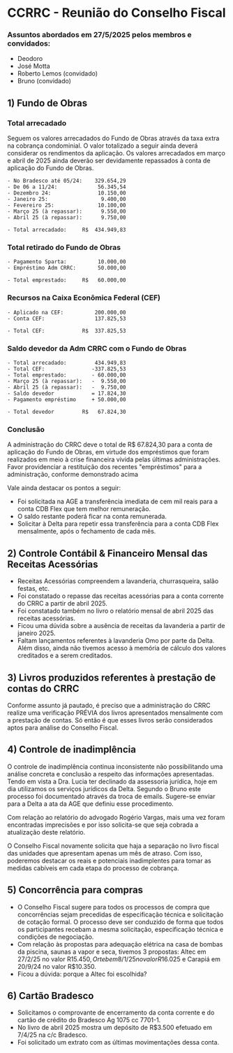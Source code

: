 # CCRRC - Reunião do Conselho Fiscal

### Assuntos abordados em 27/5/2025 pelos membros e convidados:

- Deodoro
- José Motta
- Roberto Lemos (convidado)
- Bruno (convidado)

 ## 1) Fundo de Obras

### Total arrecadado

Seguem os valores arrecadados do Fundo de Obras através da taxa extra na cobrança condominial. O valor totalizado a seguir ainda deverá considerar os rendimentos da aplicação. Os valores arrecadados em março e abril de 2025  ainda deverão ser devidamente repassados à conta de aplicação do Fundo de Obras.

```
- No Bradesco até 05/24:    329.654,29
- De 06 a 11/24:             56.345,54
- Dezembro 24:               10.150,00
- Janeiro 25:                 9.400,00
- Fevereiro 25:              10.100,00
- Março 25 (à repassar):      9.550,00
- Abril 25 (à repassar):      9.750,00

- Total arrecadado:     R$  434.949,83
```

### Total retirado do Fundo de Obras
```
- Pagamento Sparta:          10.000,00
- Empréstimo Adm CRRC:       50.000,00

- Total emprestado:     R$   60.000,00
```
### Recursos na Caixa Econômica Federal (CEF)
```
- Aplicado na CEF:          200.000,00
- Conta CEF:                137.825,53

- Total CEF:            R$  337.825,53
```
### Saldo devedor da Adm CRRC com o Fundo de Obras
```
- Total arrecadado:         434.949,83
- Total CEF:               -337.825,53
- Total emprestado:        - 60.000,00
- Março 25 (à repassar):   -  9.550,00
- Abril 25 (à repassar):   -  9.750,00
- Saldo devedor            = 17.824,30
- Pagamento empréstimo     + 50.000,00

- Total devedor         R$   67.824,30
```

### Conclusão

A administração do CRRC deve o total de R$ 67.824,30 para a conta de aplicação do Fundo de Obras, em virtude dos empréstimos que foram realizados em meio à crise financeira vivida pelas últimas administrações. Favor providenciar a restituição dos recentes "empréstimos" para a administração, conforme demonstrado acima

Vale ainda destacar os pontos a seguir:

 - Foi solicitada na AGE a transferência imediata de cem mil reais para a conta CDB Flex que tem melhor remuneração.
 - O saldo restante poderá ficar na conta remunerada.
 - Solicitar à Delta para repetir essa transferência para a conta CDB Flex mensalmente, após o fechamento de cada mês.
 
 ## 2) Controle Contábil & Financeiro Mensal das Receitas Acessórias

 - Receitas Acessórias compreendem a lavanderia, churrasqueira, salão festas, etc.
 - Foi constatado o repasse das receitas acessórias para a conta corrente do CRRC a partir de abril 2025.
 - Foi constatado também no livro o relatório mensal de abril 2025 das receitas acessórias.
 - Ficou uma dúvida sobre a ausência de receitas da lavanderia a partir de janeiro 2025.
 - Faltam lançamentos referentes à lavanderia Omo por parte da Delta. Além disso, ainda não tivemos acesso à memória de cálculo dos valores creditados e a serem creditados.

 ## 3) Livros produzidos referentes à prestação de contas do CRRC

 Conforme assunto já pautado, é preciso que a administração do CRRC realize uma verificação PRÉVIA dos livros apresentados mensalmente com a prestação de contas. Só então é que esses livros serão considerados aptos para análise do Conselho Fiscal.

## 4) Controle de inadimplência

O controle de inadimplência continua inconsistente não possibilitando uma análise concreta e conclusão a respeito das informações apresentadas. Tendo em vista a Dra. Lucia ter declinado da assessoria jurídica, hoje em dia utilizamos os serviços jurídicos da Delta. Segundo o Bruno este processo foi documentado através da troca de emails. Sugere-se enviar para a Delta a ata da AGE que definiu esse procedimento.

Com relação ao relatório do advogado Rogério Vargas, mais uma vez foram encontradas imprecisões e por isso solicita-se que seja cobrada a atualização deste relatório.

O Conselho Fiscal novamente solicita que haja a separação no livro fiscal das unidades que apresentam apenas um mês de atraso. Com isso, poderemos destacar os reais e potenciais inadimplentes para tomar as medidas cabíveis em cada etapa do processo de cobrança.

## 5) Concorrência para compras

- O Conselho Fiscal sugere para todos os processos de compra que concorrências sejam precedidas de especificação técnica e solicitação de cotação formal. O processo deve ser conduzido de forma que todos os participantes recebam a mesma solicitação, especificação técnica e condições de negociação.
- Com relação às propostas para adequação elétrica na casa de bombas da piscina, saunas a vapor e seca, tivemos 3 propostas: Altec em 27/2/25 no valor R$15.450, Orteb em 8/1/25 no valor R$16.025 e Carapiá em 20/9/24 no valor R$10.350.
- Ficou a dúvida: porque a Altec foi escolhida?

## 6) Cartão Bradesco

- Solicitamos o comprovante de encerramento da conta corrente e do cartão de crédito do Bradesco Ag 1075 cc 7701-1.
- No livro de abril 2025 mostra um depósito de R$3.500 efetuado em 7/4/25 na c/c Bradesco.
- Foi solicitado um extrato com as últimas movimentações dessa conta.
